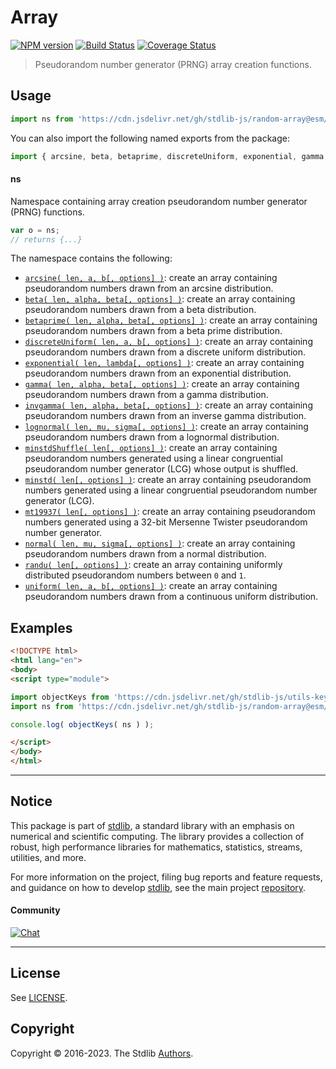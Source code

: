 <!--

@license Apache-2.0

Copyright (c) 2023 The Stdlib Authors.

Licensed under the Apache License, Version 2.0 (the "License");
you may not use this file except in compliance with the License.
You may obtain a copy of the License at

   http://www.apache.org/licenses/LICENSE-2.0

Unless required by applicable law or agreed to in writing, software
distributed under the License is distributed on an "AS IS" BASIS,
WITHOUT WARRANTIES OR CONDITIONS OF ANY KIND, either express or implied.
See the License for the specific language governing permissions and
limitations under the License.

-->

# Array

[![NPM version][npm-image]][npm-url] [![Build Status][test-image]][test-url] [![Coverage Status][coverage-image]][coverage-url] <!-- [![dependencies][dependencies-image]][dependencies-url] -->

> Pseudorandom number generator (PRNG) array creation functions.



<section class="usage">

## Usage

```javascript
import ns from 'https://cdn.jsdelivr.net/gh/stdlib-js/random-array@esm/index.mjs';
```

You can also import the following named exports from the package:

```javascript
import { arcsine, beta, betaprime, discreteUniform, exponential, gamma, invgamma, lognormal, minstd, minstdShuffle, mt19937, normal, randu, uniform } from 'https://cdn.jsdelivr.net/gh/stdlib-js/random-array@esm/index.mjs';
```

#### ns

Namespace containing array creation pseudorandom number generator (PRNG) functions.

```javascript
var o = ns;
// returns {...}
```

The namespace contains the following:

<!-- <toc pattern="*"> -->

<div class="namespace-toc">

-   <span class="signature">[`arcsine( len, a, b[, options] )`][@stdlib/random/array/arcsine]</span><span class="delimiter">: </span><span class="description">create an array containing pseudorandom numbers drawn from an arcsine distribution.</span>
-   <span class="signature">[`beta( len, alpha, beta[, options] )`][@stdlib/random/array/beta]</span><span class="delimiter">: </span><span class="description">create an array containing pseudorandom numbers drawn from a beta distribution.</span>
-   <span class="signature">[`betaprime( len, alpha, beta[, options] )`][@stdlib/random/array/betaprime]</span><span class="delimiter">: </span><span class="description">create an array containing pseudorandom numbers drawn from a beta prime distribution.</span>
-   <span class="signature">[`discreteUniform( len, a, b[, options] )`][@stdlib/random/array/discrete-uniform]</span><span class="delimiter">: </span><span class="description">create an array containing pseudorandom numbers drawn from a discrete uniform distribution.</span>
-   <span class="signature">[`exponential( len, lambda[, options] )`][@stdlib/random/array/exponential]</span><span class="delimiter">: </span><span class="description">create an array containing pseudorandom numbers drawn from an exponential distribution.</span>
-   <span class="signature">[`gamma( len, alpha, beta[, options] )`][@stdlib/random/array/gamma]</span><span class="delimiter">: </span><span class="description">create an array containing pseudorandom numbers drawn from a gamma distribution.</span>
-   <span class="signature">[`invgamma( len, alpha, beta[, options] )`][@stdlib/random/array/invgamma]</span><span class="delimiter">: </span><span class="description">create an array containing pseudorandom numbers drawn from an inverse gamma distribution.</span>
-   <span class="signature">[`lognormal( len, mu, sigma[, options] )`][@stdlib/random/array/lognormal]</span><span class="delimiter">: </span><span class="description">create an array containing pseudorandom numbers drawn from a lognormal distribution.</span>
-   <span class="signature">[`minstdShuffle( len[, options] )`][@stdlib/random/array/minstd-shuffle]</span><span class="delimiter">: </span><span class="description">create an array containing pseudorandom numbers generated using a linear congruential pseudorandom number generator (LCG) whose output is shuffled.</span>
-   <span class="signature">[`minstd( len[, options] )`][@stdlib/random/array/minstd]</span><span class="delimiter">: </span><span class="description">create an array containing pseudorandom numbers generated using a linear congruential pseudorandom number generator (LCG).</span>
-   <span class="signature">[`mt19937( len[, options] )`][@stdlib/random/array/mt19937]</span><span class="delimiter">: </span><span class="description">create an array containing pseudorandom numbers generated using a 32-bit Mersenne Twister pseudorandom number generator.</span>
-   <span class="signature">[`normal( len, mu, sigma[, options] )`][@stdlib/random/array/normal]</span><span class="delimiter">: </span><span class="description">create an array containing pseudorandom numbers drawn from a normal distribution.</span>
-   <span class="signature">[`randu( len[, options] )`][@stdlib/random/array/randu]</span><span class="delimiter">: </span><span class="description">create an array containing uniformly distributed pseudorandom numbers between `0` and `1`.</span>
-   <span class="signature">[`uniform( len, a, b[, options] )`][@stdlib/random/array/uniform]</span><span class="delimiter">: </span><span class="description">create an array containing pseudorandom numbers drawn from a continuous uniform distribution.</span>

</div>

<!-- </toc> -->

</section>

<!-- /.usage -->

<section class="examples">

## Examples

<!-- TODO: better examples -->

<!-- eslint no-undef: "error" -->

```html
<!DOCTYPE html>
<html lang="en">
<body>
<script type="module">

import objectKeys from 'https://cdn.jsdelivr.net/gh/stdlib-js/utils-keys@esm/index.mjs';
import ns from 'https://cdn.jsdelivr.net/gh/stdlib-js/random-array@esm/index.mjs';

console.log( objectKeys( ns ) );

</script>
</body>
</html>
```

</section>

<!-- /.examples -->

<!-- Section for related `stdlib` packages. Do not manually edit this section, as it is automatically populated. -->

<section class="related">

</section>

<!-- /.related -->

<!-- Section for all links. Make sure to keep an empty line after the `section` element and another before the `/section` close. -->


<section class="main-repo" >

* * *

## Notice

This package is part of [stdlib][stdlib], a standard library with an emphasis on numerical and scientific computing. The library provides a collection of robust, high performance libraries for mathematics, statistics, streams, utilities, and more.

For more information on the project, filing bug reports and feature requests, and guidance on how to develop [stdlib][stdlib], see the main project [repository][stdlib].

#### Community

[![Chat][chat-image]][chat-url]

---

## License

See [LICENSE][stdlib-license].


## Copyright

Copyright &copy; 2016-2023. The Stdlib [Authors][stdlib-authors].

</section>

<!-- /.stdlib -->

<!-- Section for all links. Make sure to keep an empty line after the `section` element and another before the `/section` close. -->

<section class="links">

[npm-image]: http://img.shields.io/npm/v/@stdlib/random-array.svg
[npm-url]: https://npmjs.org/package/@stdlib/random-array

[test-image]: https://github.com/stdlib-js/random-array/actions/workflows/test.yml/badge.svg?branch=main
[test-url]: https://github.com/stdlib-js/random-array/actions/workflows/test.yml?query=branch:main

[coverage-image]: https://img.shields.io/codecov/c/github/stdlib-js/random-array/main.svg
[coverage-url]: https://codecov.io/github/stdlib-js/random-array?branch=main

<!--

[dependencies-image]: https://img.shields.io/david/stdlib-js/random-array.svg
[dependencies-url]: https://david-dm.org/stdlib-js/random-array/main

-->

[chat-image]: https://img.shields.io/gitter/room/stdlib-js/stdlib.svg
[chat-url]: https://gitter.im/stdlib-js/stdlib/

[stdlib]: https://github.com/stdlib-js/stdlib

[stdlib-authors]: https://github.com/stdlib-js/stdlib/graphs/contributors

[umd]: https://github.com/umdjs/umd
[es-module]: https://developer.mozilla.org/en-US/docs/Web/JavaScript/Guide/Modules

[deno-url]: https://github.com/stdlib-js/random-array/tree/deno
[umd-url]: https://github.com/stdlib-js/random-array/tree/umd
[esm-url]: https://github.com/stdlib-js/random-array/tree/esm
[branches-url]: https://github.com/stdlib-js/random-array/blob/main/branches.md

[stdlib-license]: https://raw.githubusercontent.com/stdlib-js/random-array/main/LICENSE

<!-- <toc-links> -->

[@stdlib/random/array/arcsine]: https://github.com/stdlib-js/random-array-arcsine/tree/esm

[@stdlib/random/array/beta]: https://github.com/stdlib-js/random-array-beta/tree/esm

[@stdlib/random/array/betaprime]: https://github.com/stdlib-js/random-array-betaprime/tree/esm

[@stdlib/random/array/discrete-uniform]: https://github.com/stdlib-js/random-array-discrete-uniform/tree/esm

[@stdlib/random/array/exponential]: https://github.com/stdlib-js/random-array-exponential/tree/esm

[@stdlib/random/array/gamma]: https://github.com/stdlib-js/random-array-gamma/tree/esm

[@stdlib/random/array/invgamma]: https://github.com/stdlib-js/random-array-invgamma/tree/esm

[@stdlib/random/array/lognormal]: https://github.com/stdlib-js/random-array-lognormal/tree/esm

[@stdlib/random/array/minstd-shuffle]: https://github.com/stdlib-js/random-array-minstd-shuffle/tree/esm

[@stdlib/random/array/minstd]: https://github.com/stdlib-js/random-array-minstd/tree/esm

[@stdlib/random/array/mt19937]: https://github.com/stdlib-js/random-array-mt19937/tree/esm

[@stdlib/random/array/normal]: https://github.com/stdlib-js/random-array-normal/tree/esm

[@stdlib/random/array/randu]: https://github.com/stdlib-js/random-array-randu/tree/esm

[@stdlib/random/array/uniform]: https://github.com/stdlib-js/random-array-uniform/tree/esm

<!-- </toc-links> -->

</section>

<!-- /.links -->
